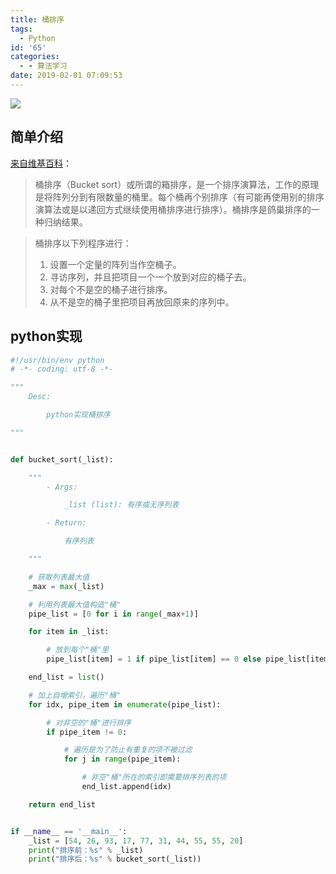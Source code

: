 ```yaml
---
title: 桶排序
tags:
  - Python
id: '65'
categories:
  - - 算法学习
date: 2019-02-01 07:09:53
---
```


![](https://i.loli.net/2020/02/06/8faOKuiXvmj6rqp.png)

## 简单介绍

[来自维基百科](https://zh.wikipedia.org/wiki/%E6%A1%B6%E6%8E%92%E5%BA%8F)：

> 桶排序（Bucket sort）或所谓的箱排序，是一个排序演算法，工作的原理是将阵列分到有限数量的桶里。每个桶再个别排序（有可能再使用别的排序演算法或是以递回方式继续使用桶排序进行排序）。桶排序是鸽巢排序的一种归纳结果。
<!-- more -->
> 桶排序以下列程序进行：
> 
> 1.  设置一个定量的阵列当作空桶子。
> 2.  寻访序列，并且把项目一个一个放到对应的桶子去。
> 3.  对每个不是空的桶子进行排序。
> 4.  从不是空的桶子里把项目再放回原来的序列中。

## python实现

```python
#!/usr/bin/env python
# -*- coding: utf-8 -*-

"""
    Desc:

        python实现桶排序

"""


def bucket_sort(_list):

    """
        - Args:

            _list (list): 有序或无序列表

        - Return:

            有序列表

    """

    # 获取列表最大值
    _max = max(_list)

    # 利用列表最大值构造"桶"
    pipe_list = [0 for i in range(_max+1)]

    for item in _list:

        # 放到每个"桶"里
        pipe_list[item] = 1 if pipe_list[item] == 0 else pipe_list[item] + 1

    end_list = list()

    # 加上自增索引，遍历"桶"
    for idx, pipe_item in enumerate(pipe_list):

        # 对非空的"桶"进行排序
        if pipe_item != 0:

            # 遍历是为了防止有重复的项不被过滤
            for j in range(pipe_item):

                # 非空"桶"所在的索引即需要排序列表的项
                end_list.append(idx)

    return end_list


if __name__ == '__main__':
    _list = [54, 26, 93, 17, 77, 31, 44, 55, 55, 20]
    print("排序前：%s" % _list)
    print("排序后：%s" % bucket_sort(_list))

```